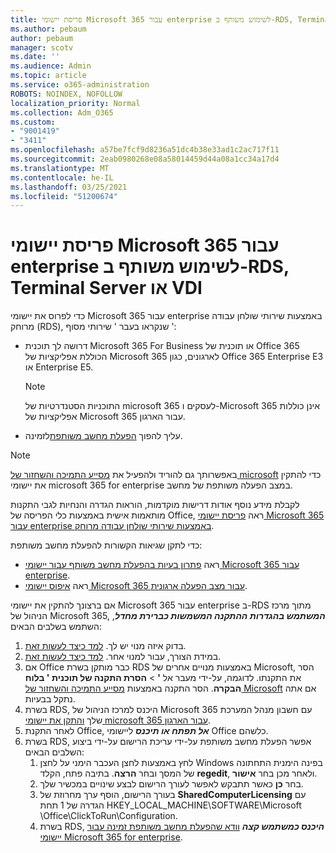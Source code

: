 ```yaml
---
title: פריסת יישומי Microsoft 365 עבור enterprise לשימוש משותף ב-RDS, Terminal Server או VDI
ms.author: pebaum
author: pebaum
manager: scotv
ms.date: ''
ms.audience: Admin
ms.topic: article
ms.service: o365-administration
ROBOTS: NOINDEX, NOFOLLOW
localization_priority: Normal
ms.collection: Adm_O365
ms.custom:
- "9001419"
- "3411"
ms.openlocfilehash: a57be7fcf9d8236a51dc4b38e33ad1c2ac717f11
ms.sourcegitcommit: 2eab0980268e08a58014459d44a08a1cc34a17d4
ms.translationtype: MT
ms.contentlocale: he-IL
ms.lasthandoff: 03/25/2021
ms.locfileid: "51200674"
---
```

# <a name="deploying-microsoft-365-apps-for-enterprise-for-shared-use-on-rds-terminal-server-or-vdi"></a>פריסת יישומי Microsoft 365 עבור enterprise לשימוש משותף ב-RDS, Terminal Server או VDI

כדי לפרוס את יישומי Microsoft 365 עבור enterprise באמצעות שירותי שולחן עבודה מרוחק (RDS), שנקראו בעבר ' שירותי מסוף ':

- דרושה לך תוכנית Microsoft 365 For Business או תוכנית של Office 365 הכוללת אפליקציות של Microsoft 365 לארגונים, כגון Office 365 Enterprise E3 או Enterprise E5.
   > [!NOTE]
   > התוכניות הסטנדרטיות של microsoft 365 לעסקים ו-Microsoft 365 אינן כוללות אפליקציות של Microsoft 365 עבור הארגון.
- עליך להפוך [הפעלת מחשב משותפת](https://docs.microsoft.com/DeployOffice/overview-shared-computer-activation)לזמינה.

> [!NOTE]
> באפשרותך גם להוריד ולהפעיל את [מסייע התמיכה והשחזור של microsoft](https://aka.ms/SaRA_OfficeSCA_M365Portal) כדי להתקין את יישומי microsoft 365 for enterprise במצב הפעלה משותפת של מחשב.

לקבלת מידע נוסף אודות דרישות מוקדמות, הוראות הגדרה והנחיות לגבי התקנות מותאמות אישית באמצעות כלי הפריסה של Office, ראה [פריסת יישומי Microsoft 365 עבור enterprise באמצעות שירותי שולחן עבודה מרוחק](https://docs.microsoft.com/DeployOffice/deploy-microsoft-365-apps-remote-desktop-services).

כדי לתקן שגיאות הקשורות להפעלת מחשב משותפת:

- ראה [פתרון בעיות בהפעלת מחשב משותף עבור יישומי Microsoft 365 עבור enterprise](https://docs.microsoft.com/DeployOffice/troubleshoot-shared-computer-activation).
- ראה [איפוס יישומי Microsoft 365 עבור מצב הפעלה ארגונית](https://go.microsoft.com/fwlink/?linkid=2109218).

אם ברצונך להתקין את יישומי Microsoft 365 עבור enterprise ב-RDS מתוך מרכז הניהול של Microsoft 365, ***המשתמש בהגדרות ההתקנה המשמשות כברירת מחדל***, השתמש בשלבים הבאים:

1. בדוק איזה מנוי יש לך. [למד כיצד לעשות זאת](https://docs.microsoft.com/microsoft-365/admin/admin-overview/what-subscription-do-i-have).
2. במידת הצורך, עבור למנוי אחר. [למד כיצד לעשות זאת](https://docs.microsoft.com/microsoft-365/commerce/subscriptions/switch-to-a-different-plan).
3. אם Office כבר מותקן בשרת RDS באמצעות מנויים אחרים של Microsoft, הסר את התקנתו. לדוגמה, על-ידי מעבר אל **'**  >  **הסרת התקנה של תוכנית ' בלוח הבקרה**. הסר התקנה באמצעות [מסייע התמיכה והשחזור של Microsoft](https://aka.ms/SARA-OfficeUninstall-Alchemy) אם אתה נתקל בבעיות.
4. בשרת RDS, היכנס למרכז הניהול של Microsoft 365 עם חשבון מנהל המערכת שלך [והתקן את יישומי microsoft 365 עבור הארגון](https://portal.office.com/OLS/MySoftware.aspx).
5. לאחר התקנת Office, ***אל תפתח או תיכנס*** ליישומי Office כלשהם.
6. בשרת RDS, אפשר הפעלת מחשב משותפת על-ידי עריכת הרישום על-ידי ביצוע השלבים הבאים:
   1. לחץ באמצעות לחצן העכבר הימני על לחצן Windows בפינה הימנית התחתונה של המסך ובחר **הרצה**. בתיבה פתח, הקלד **regedit**, ולאחר מכן בחר **אישור**.
   2. בחר **כן** כאשר תתבקש לאפשר לעורך הרישום לבצע שינויים במכשיר שלך.
   3. בעורך הרישום, הוסף ערך מחרוזת של **SharedComputerLicensing** עם הגדרה של 1 תחת HKEY_LOCAL_MACHINE\SOFTWARE\Microsoft \Office\ClickToRun\Configuration.
   4. בשרת RDS, ***היכנס כמשתמש קצה*** [וודא שהפעלת מחשב משותפת זמינה עבור יישומי Microsoft 365 for enterprise](https://docs.microsoft.com/DeployOffice/troubleshoot-shared-computer-activation#verify-that-activation-for-microsoft-365-apps-succeeded).
